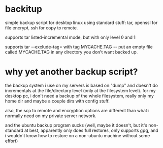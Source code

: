 backitup
========

simple backup script for desktop linux using standard stuff: 
tar, openssl for file encrypt, ssh for copy to remote. 

supports tar listed-incremental mode, but with only level 0 and 1

supports tar --exclude-tag=<tag> with tag MYCACHE.TAG -- put an empty
file called MYCACHE.TAG in any directory you don't want backed up. 

why yet another backup script?
===

the backup system i use on my servers is based on "dump" and doesn't do 
incrementals at the file/directory level (only at the filesystem level).
for my desktop pc, i don't need a backup of the whole filesystem,
really only my home dir and maybe a couple dirs with config stuff.

also, the scp to remote and encryption options are different than what 
i normally need on my private server network. 

and the ubuntu backup program sucks (well, maybe it doesn't, but 
it's non-standard at best, apparently only does full restores, only 
supports gpg, and i wouldn't know how to restore on a non-ubuntu 
machine without some effort)

